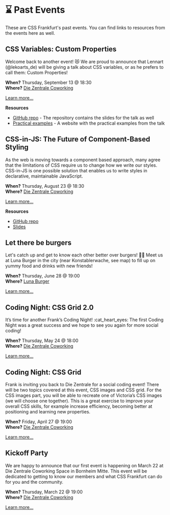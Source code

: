 # :hourglass: Past Events

These are CSS Frankfurt's past events. You can find links to resources from the events here as well.

## CSS Variables: Custom Properties

Welcome back to another event! 😻 We are proud to announce that Lennart (@lekoarts_de) will be giving a talk about CSS variables, or as he prefers to call them: Custom Properties!

**When?** Thursday, September 13 @ 18:30</br>
**Where?** [Die Zentrale Coworking](locations.md#die-zentrale-coworking)</br>

[Learn more...](https://www.meetup.com/CSSFrankfurt/events/253010928/)

**Resources**

- [GitHub repo](https://github.com/LeKoArts/css-custom-properties-examples) - The repository contains the slides for the talk as well
- [Practical examples](https://css-variables.netlify.com) - A website with the practical examples from the talk

## CSS-in-JS: The Future of Component-Based Styling

As the web is moving towards a component based approach, many agree that the limitations of CSS require us to change how we write our styles. CSS-in-JS is one possible solution that enables us to write styles in declarative, maintainable JavaScript.

**When?** Thursday, August 23 @ 18:30</br>
**Where?** [Die Zentrale Coworking](locations.md#die-zentrale-coworking)

[Learn more...](https://www.meetup.com/CSSFrankfurt/events/253010920/)

**Resources**

- [GitHub repo](https://github.com/flxwu/css-in-js)
- [Slides](https://slides.com/flxwu/css-in-js/)

## Let there be burgers

Let's catch up and get to know each other better over burgers! :hamburger::heart_eyes_cat: Meet us at Luna Burger in the city (near Konstablerwache, see map) to fill up on yummy food and drinks with new friends!

**When?** Thursday, June 28 @ 19:00</br>
**Where?** [Luna Burger](locations.md#luna-burger)

[Learn more...](https://www.meetup.com/CSSFrankfurt/events/251749195/)

## Coding Night: CSS Grid 2.0

It’s time for another Frank’s Coding Night! :cat_heart_eyes: The first Coding Night was a great success and we hope to see you again for more social coding!

**When?** Thursday, May 24 @ 18:00</br>
**Where?** [Die Zentrale Coworking](locations.md#die-zentrale-coworking)

[Learn more...](https://www.meetup.com/CSSFrankfurt/events/250654063/)

## Coding Night: CSS Grid

Frank is inviting you back to Die Zentrale for a social coding event! There will be two topics covered at this event, CSS images and CSS grid. For the CSS images part, you will be able to recreate one of Victoria’s CSS images (we will choose one together). This is a great exercise to improve your overall CSS skills, for example increase efficiency, becoming better at positioning and learning new properties.

**When?** Friday, April 27 @ 19:00</br>
**Where?** [Die Zentrale Coworking](locations.md#die-zentrale-coworking)

[Learn more...](https://www.meetup.com/CSSFrankfurt/events/249591142/)

## Kickoff Party

We are happy to announce that our first event is happening on March 22 at Die Zentrale Coworking Space in Bornheim Mitte. This event will be dedicated to getting to know our members and what CSS Frankfurt can do for you and the community.

**When?** Thursday, March 22 @ 19:00</br>
**Where?** [Die Zentrale Coworking](locations.md#die-zentrale-coworking)

[Learn more...](https://www.meetup.com/CSSFrankfurt/events/248339933/)

<!-- ## [EVENT TITLE]

[BRIEF EVENT DESCRIPTION]

**When?** [DAY], [MONTH] [DAY] @ [TIME]</br>
**Where?** [LOCATION]

[Learn more...](LINK TO EVENT)

**Resources**
- [RESOURCE LINK] -->
